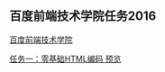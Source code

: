 ## 百度前端技术学院任务2016

[百度前端技术学院](http://ife.baidu.com/task/all)

[任务一：零基础HTML编码 预览](http://htmlpreview.github.io/?https://github.com/IreneZhou/IFE2016/blob/master/task001/task001.html)